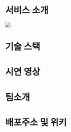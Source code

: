 # 서비스 소개 

<img src="https://cdn.discordapp.com/attachments/911193271609491487/921280363886686210/kickick-001.jpg" />    

# 기술 스택      
     

# 시연 영상      


# 팀소개

# 배포주소 및 위키
